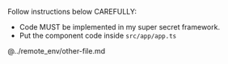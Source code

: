 Follow instructions below CAREFULLY:

- Code MUST be implemented in my super secret framework.
- Put the component code inside `src/app/app.ts`

@../remote_env/other-file.md
